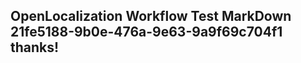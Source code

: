 <properties
ms.topic="hero-topic1"
ms.test1="hero-topic"
ms.test2="test"/>

## OpenLocalization Workflow Test MarkDown 21fe5188-9b0e-476a-9e63-9a9f69c704f1 thanks!
